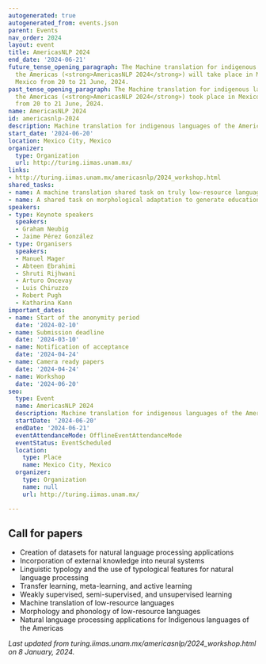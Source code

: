 ```yaml
---
autogenerated: true
autogenerated_from: events.json
parent: Events
nav_order: 2024
layout: event
title: AmericasNLP 2024
end_date: '2024-06-21'
future_tense_opening_paragraph: The Machine translation for indigenous languages of
  the Americas (<strong>AmericasNLP 2024</strong>) will take place in Mexico City,
  Mexico from 20 to 21 June, 2024.
past_tense_opening_paragraph: The Machine translation for indigenous languages of
  the Americas (<strong>AmericasNLP 2024</strong>) took place in Mexico City, Mexico
  from 20 to 21 June, 2024.
name: AmericasNLP 2024
id: americasnlp-2024
description: Machine translation for indigenous languages of the Americas
start_date: '2024-06-20'
location: Mexico City, Mexico
organizer:
  type: Organization
  url: http://turing.iimas.unam.mx/
links:
- http://turing.iimas.unam.mx/americasnlp/2024_workshop.html
shared_tasks:
- name: A machine translation shared task on truly low-resource languages.
- name: A shared task on morphological adaptation to generate educational examples.
speakers:
- type: Keynote speakers
  speakers:
  - Graham Neubig
  - Jaime Pérez González
- type: Organisers
  speakers:
  - Manuel Mager
  - Abteen Ebrahimi
  - Shruti Rijhwani
  - Arturo Oncevay
  - Luis Chiruzzo
  - Robert Pugh
  - Katharina Kann
important_dates:
- name: Start of the anonymity period
  date: '2024-02-10'
- name: Submission deadline
  date: '2024-03-10'
- name: Notification of acceptance
  date: '2024-04-24'
- name: Camera ready papers
  date: '2024-04-24'
- name: Workshop
  date: '2024-06-20'
seo:
  type: Event
  name: AmericasNLP 2024
  description: Machine translation for indigenous languages of the Americas
  startDate: '2024-06-20'
  endDate: '2024-06-21'
  eventAttendanceMode: OfflineEventAttendanceMode
  eventStatus: EventScheduled
  location:
    type: Place
    name: Mexico City, Mexico
  organizer:
    type: Organization
    name: null
    url: http://turing.iimas.unam.mx/

---
```

## Call for papers

- Creation of datasets for natural language processing applications
- Incorporation of external knowledge into neural systems
- Linguistic typology and the use of typological features for natural language processing
- Transfer learning, meta-learning, and active learning
- Weakly supervised, semi-supervised, and unsupervised learning
- Machine translation of low-resource languages
- Morphology and phonology of low-resource languages
- Natural language processing applications for Indigenous languages of the Americas 

*Last updated from turing.iimas.unam.mx/americasnlp/2024_workshop.html on 8 January, 2024.*
